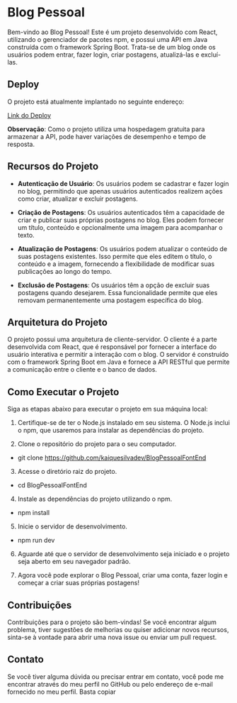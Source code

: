 # Blog Pessoal

Bem-vindo ao Blog Pessoal! Este é um projeto desenvolvido com React, utilizando o gerenciador de pacotes npm, e possui uma API em Java construída com o framework Spring Boot. Trata-se de um blog onde os usuários podem entrar, fazer login, criar postagens, atualizá-las e excluí-las.


## Deploy

O projeto está atualmente implantado no seguinte endereço:

[Link do Deploy](https://blog-pessoal-font-end.vercel.app/)

**Observação**: Como o projeto utiliza uma hospedagem gratuita para armazenar a API, pode haver variações de desempenho e tempo de resposta.


## Recursos do Projeto

- **Autenticação de Usuário**: Os usuários podem se cadastrar e fazer login no blog, permitindo que apenas usuários autenticados realizem ações como criar, atualizar e excluir postagens.

- **Criação de Postagens**: Os usuários autenticados têm a capacidade de criar e publicar suas próprias postagens no blog. Eles podem fornecer um título, conteúdo e opcionalmente uma imagem para acompanhar o texto.

- **Atualização de Postagens**: Os usuários podem atualizar o conteúdo de suas postagens existentes. Isso permite que eles editem o título, o conteúdo e a imagem, fornecendo a flexibilidade de modificar suas publicações ao longo do tempo.

- **Exclusão de Postagens**: Os usuários têm a opção de excluir suas postagens quando desejarem. Essa funcionalidade permite que eles removam permanentemente uma postagem específica do blog.

## Arquitetura do Projeto

O projeto possui uma arquitetura de cliente-servidor. O cliente é a parte desenvolvida com React, que é responsável por fornecer a interface do usuário interativa e permitir a interação com o blog. O servidor é construído com o framework Spring Boot em Java e fornece a API RESTful que permite a comunicação entre o cliente e o banco de dados.

## Como Executar o Projeto

Siga as etapas abaixo para executar o projeto em sua máquina local:

1. Certifique-se de ter o Node.js instalado em seu sistema. O Node.js inclui o npm, que usaremos para instalar as dependências do projeto.

2. Clone o repositório do projeto para o seu computador.

- git clone https://github.com/kaiquesilvadev/BlogPessoalFontEnd

3. Acesse o diretório raiz do projeto.

- cd BlogPessoalFontEnd

4. Instale as dependências do projeto utilizando o npm.

- npm install


5. Inicie o servidor de desenvolvimento.

- npm run dev


6. Aguarde até que o servidor de desenvolvimento seja iniciado e o projeto seja aberto em seu navegador padrão.

7. Agora você pode explorar o Blog Pessoal, criar uma conta, fazer login e começar a criar suas próprias postagens!

## Contribuições

Contribuições para o projeto são bem-vindas! Se você encontrar algum problema, tiver sugestões de melhorias ou quiser adicionar novos recursos, sinta-se à vontade para abrir uma nova issue ou enviar um pull request.

## Contato

Se você tiver alguma dúvida ou precisar entrar em contato, você pode me encontrar através do meu perfil no GitHub ou pelo endereço de e-mail fornecido no meu perfil.
Basta copiar

